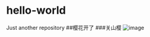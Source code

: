 # hello-world
Just another repository
##樱花开了
###关山樱
![image](http://img.ph.126.net/Afz_0F8cuY9tAsMvw4EZLA==/3400217718665285969.jpg)
